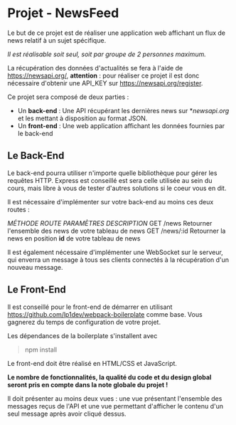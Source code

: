 # Projet - NewsFeed

Le but de ce projet est de réaliser une application web affichant un flux de news relatif à un sujet spécifique.

*Il est réalisable soit seul, soit par groupe de 2 personnes maximum.*

La récupération des données d'actualités se fera à l'aide de https://newsapi.org/, 
**attention** : pour réaliser ce projet il est donc nécessaire d'obtenir une API_KEY sur https://newsapi.org/register.

Ce projet sera composé de deux parties :

  - Un **back-end** : Une API récupérant les dernières news sur **newsapi.org* et les mettant à disposition au format JSON.
  - Un **front-end** : Une web application affichant les données fournies par le back-end
  
 ## Le Back-End
 
 Le back-end pourra utiliser n'importe quelle bibliothèque pour gérer les requêtes HTTP. 
 Express est conseillé est sera celle utilisée au sein du cours, mais libre à vous de tester d'autres solutions si le coeur vous en dit.
 
 Il est nécessaire d'implémenter sur votre back-end au moins ces deux routes :
 
 *MÉTHODE     ROUTE       PARAMÈTRES      DESCRIPTION*
 GET          /news                       Retourner l'ensemble des news de votre tableau de news
 GET          /news/:id                   Retourner la news en position **id** de votre tableau de news
 
Il est également nécessaire d'implémenter une WebSocket sur le serveur, qui enverra un message à tous ses clients connectés à la 
récupération d'un nouveau message.

## Le Front-End

Il est conseillé pour le front-end de démarrer en utilisant https://github.com/lp1dev/webpack-boilerplate comme base. 
Vous gagnerez du temps de configuration de votre projet.

Les dépendances de la boilerplate s'installent avec 
> npm install

Le front-end doit être réalisé en HTML/CSS et JavaScript.

**Le nombre de fonctionnalités, la qualité du code et du design global seront pris en compte dans la note globale du projet !**

Il doit présenter au moins deux vues : une vue présentant l'ensemble des messages reçus de l'API et une vue permettant 
d'afficher le contenu d'un seul message après avoir cliqué dessus.
